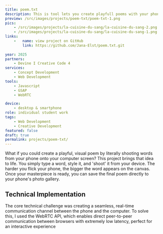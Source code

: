 ```yaml
---
title: poem.txt
description: This is tool lets you create playfull poems with your phone by using the computer as a canvas. The project is inspirated by the visual poetry Paul van Ostaijen.
preview: /src/images/projects/poem-txt/poem-txt-1.png
pics:
    - /src/images/projects/la-cuisine-du-sang/la-cuisine-du-sang-2.png
    - /src/images/projects/la-cuisine-du-sang/la-cuisine-du-sang-1.png
links:
    -   name: view project on GitHub
        link: https://github.com/Jana-Elst/poem.txt.git
        
year: 2025
partners:
    - Devine I Creative Code 4
services:
    - Concept Development
    - Web Development
tools:
    - Javascript
    - GSAP
    - WebRTC

device:
    - desktop & smartphone
role: individual student work
tags:
    - Web Development
    - Creative Development
featured: false
draft: true
permalink: projects/poem-txt/
---
```

What if you could create a playful, visual poem by literally shooting words from your phone onto your computer screen? This project brings that idea to life. You simply type a word, style it, and 'shoot' it from your device. The harder you flick your phone, the bigger the word appears on the canvas. Once your masterpiece is ready, you can save the final poem directly to your phone's photo gallery.

## Technical Implementation
The core technical challenge was creating a seamless, real-time communication channel between the phone and the computer. To solve this, I used the WebRTC API, which enables direct peer-to-peer communication between browsers with extremely low latency, perfect for an interactive experience